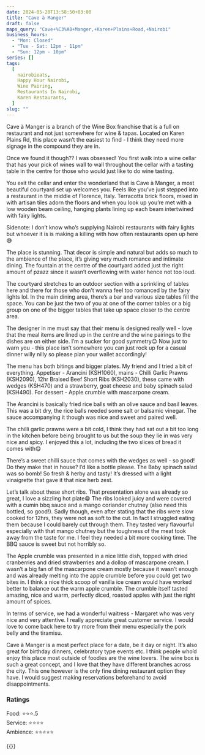 ```yaml
---
date: 2024-05-20T13:58:50+03:00
title: "Cave à Manger"
draft: false
maps_query: "Cave+%C3%A0+Manger,+Karen+Plains+Road,+Nairobi"
business_hours:
  - "Mon: Closed"
  - "Tue - Sat: 12pm - 11pm"
  - "Sun: 12pm - 10pm"
series: []
tags:
  [
    nairobieats,
    Happy Hour Nairobi,
    Wine Pairing,
    Restaurants In Nairobi,
    Karen Restaurants,
  ]
slug: ""
---
```


Cave à Manger is a branch of the Wine Box franchise that is a full on restaurant and not just somewhere for wine & tapas. Located on Karen Plains Rd, this place wasn’t the easiest to find - I think they need more signage in the compound they are in.

Once we found it though?? I was obsessed! You first walk into a wine cellar that has your pick of wines wall to wall throughout the cellar with a tasting table in the centre for those who would just like to do wine tasting.

You exit the cellar and enter the wonderland that is Cave à Manger, a most beautiful courtyard set up welcomes you. Feels like you’ve just stepped into a restaurant in the middle of Florence, Italy. Terracotta brick floors, mixed in with artisan tiles adorn the floors and when you look up you’re met with a low wooden beam ceiling, hanging plants lining up each beam intertwined with fairy lights.

Sidenote: I don’t know who’s supplying Nairobi restaurants with fairy lights but whoever it is is making a killing with how often restaurants open up here😅

The place is stunning. That decor is simple and natural but adds so much to the ambience of the place, it’s giving very much romance and intimate dining. The fountain at the centre of the courtyard added just the right amount of pzazz since it wasn’t overflowing with water hence not too loud.

The courtyard stretches to an outdoor section with a sprinkling of tables here and there for those who don’t wanna feel too romanced by the fairy lights lol. In the main dining area, there’s a bar and various size tables fill the space. You can be just the two of you at one of the corner tables or a big group on one of the bigger tables that take up space closer to the centre area.

The designer in me must say that their menu is designed really well - love that the meal items are lined up in the centre and the wine pairings to the dishes are on either side. I’m a sucker for good symmetry😉 Now just to warn you - this place isn’t somewhere you can just rock up for a casual dinner willy nilly so please plan your wallet accordingly!

The menu has both bitings and bigger plates. My friend and I tried a bit of everything. Appetiser - Arancini (KSH1060), mains - Chilli Garlic Prawns (KSH2090), 12hr Braised Beef Short Ribs (KSH2030), these came with wedges (KSH470) and a strawberry, goat cheese and baby spinach salad (KSH490). For dessert - Apple crumble with mascarpone cream.

The Arancini is basically fried rice balls with an olive sauce and basil leaves. This was a bit dry, the rice balls needed some salt or balsamic vinegar. The sauce accompanying it though was nice and sweet and paired well.

The chilli garlic prawns were a bit cold, I think they had sat out a bit too long in the kitchen before being brought to us but the soup they lie in was very nice and spicy. I enjoyed this a lot, including the two slices of bread it comes with😋

There’s a sweet chilli sauce that comes with the wedges as well - so good! Do they make that in house? I’d like a bottle please. The Baby spinach salad was so bomb! So fresh & herby and tasty! It’s dressed with a light vinaigrette that gave it that nice herb zest.

Let’s talk about these short ribs. That presentation alone was already so great, I love a sizzling hot plate😁 The ribs looked juicy and were covered with a cumin bbq sauce and a mango coriander chutney (also need this bottled, so good!). Sadly though, even after stating that the ribs were slow cooked for 12hrs, they were not as soft to the cut. In fact I struggled eating them because I could barely cut through them. They tasted very flavourful especially with that mango chutney but the toughness of the meat took away from the taste for me. I feel they needed a bit more cooking time. The BBQ sauce is sweet but not horribly so.

The Apple crumble was presented in a nice little dish, topped with dried cranberries and dried strawberries and a dollop of mascarpone cream. I wasn’t a big fan of the mascarpone cream mostly because it wasn’t enough and was already melting into the apple crumble before you could get two bites in. I think a nice thick scoop of vanilla ice cream would have worked better to balance out the warm apple crumble. The crumble itself tasted amazing, nice and warm, perfectly diced, roasted apples with just the right amount of spices.

In terms of service, we had a wonderful waitress - Margaret who was very nice and very attentive. I really appreciate great customer service. I would love to come back here to try more from their menu especially the pork belly and the tiramisu.

Cave à Manger is a most perfect place for a date, be it day or night. It’s also great for birthday dinners, celebratory type events etc. I think people who’d enjoy this place most outside of foodies are the wine lovers. The wine box is such a great concept, and I love that they have different branches across the city. This one however is the only fine dining restaurant option they have. I would suggest making reservations beforehand to avoid disappointments.

### Ratings

Food: ⭐️⭐️⭐️.5<br>
Service: ⭐️⭐️⭐️⭐️<br>
Ambience: ⭐️⭐️⭐️⭐️⭐️<br>

{{<remote-image-gallery key="cave-a-manger">}}
